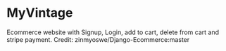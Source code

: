 # MyVintage
Ecommerce website with Signup, Login, add to cart, delete from cart and stripe payment.
Credit: zinmyoswe/Django-Ecommerce:master
